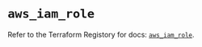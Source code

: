 # `aws_iam_role`

Refer to the Terraform Registory for docs: [`aws_iam_role`](https://registry.terraform.io/providers/hashicorp/aws/4.67.0/docs/resources/iam_role).
